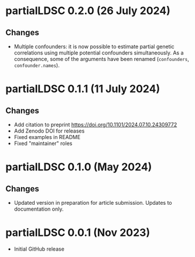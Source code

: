 # partialLDSC 0.2.0 (26 July 2024)

## Changes
* Multiple confounders: it is now possible to estimate partial genetic correlations using multiple potential confounders simultaneously. As a consequence, some of the arguments have been renamed (`confounders`, `confounder.names`).


# partialLDSC 0.1.1 (11 July 2024)

## Changes
* Add citation to preprint https://doi.org/10.1101/2024.07.10.24309772
* Add Zenodo DOI for releases
* Fixed examples in README
* Fixed "maintainer" roles


# partialLDSC 0.1.0 (May 2024)

## Changes
* Updated version in preparation for article submission. Updates to documentation only.


# partialLDSC 0.0.1 (Nov 2023)

* Initial GitHub release
